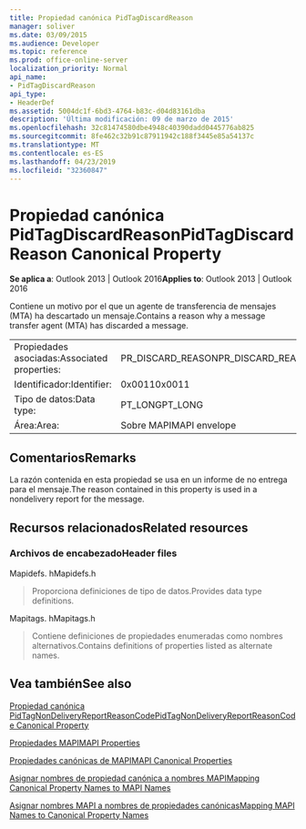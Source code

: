 ```yaml
---
title: Propiedad canónica PidTagDiscardReason
manager: soliver
ms.date: 03/09/2015
ms.audience: Developer
ms.topic: reference
ms.prod: office-online-server
localization_priority: Normal
api_name:
- PidTagDiscardReason
api_type:
- HeaderDef
ms.assetid: 5004dc1f-6bd3-4764-b83c-d04d83161dba
description: 'Última modificación: 09 de marzo de 2015'
ms.openlocfilehash: 32c81474580dbe4948c40390dadd0445776ab825
ms.sourcegitcommit: 8fe462c32b91c87911942c188f3445e85a54137c
ms.translationtype: MT
ms.contentlocale: es-ES
ms.lasthandoff: 04/23/2019
ms.locfileid: "32360847"
---
```

# <a name="pidtagdiscardreason-canonical-property"></a><span data-ttu-id="3ff03-103">Propiedad canónica PidTagDiscardReason</span><span class="sxs-lookup"><span data-stu-id="3ff03-103">PidTagDiscardReason Canonical Property</span></span>

  
  
<span data-ttu-id="3ff03-104">**Se aplica a**: Outlook 2013 | Outlook 2016</span><span class="sxs-lookup"><span data-stu-id="3ff03-104">**Applies to**: Outlook 2013 | Outlook 2016</span></span> 
  
<span data-ttu-id="3ff03-105">Contiene un motivo por el que un agente de transferencia de mensajes (MTA) ha descartado un mensaje.</span><span class="sxs-lookup"><span data-stu-id="3ff03-105">Contains a reason why a message transfer agent (MTA) has discarded a message.</span></span> 
  
|||
|:-----|:-----|
|<span data-ttu-id="3ff03-106">Propiedades asociadas:</span><span class="sxs-lookup"><span data-stu-id="3ff03-106">Associated properties:</span></span>  <br/> |<span data-ttu-id="3ff03-107">PR_DISCARD_REASON</span><span class="sxs-lookup"><span data-stu-id="3ff03-107">PR_DISCARD_REASON</span></span>  <br/> |
|<span data-ttu-id="3ff03-108">Identificador:</span><span class="sxs-lookup"><span data-stu-id="3ff03-108">Identifier:</span></span>  <br/> |<span data-ttu-id="3ff03-109">0x0011</span><span class="sxs-lookup"><span data-stu-id="3ff03-109">0x0011</span></span>  <br/> |
|<span data-ttu-id="3ff03-110">Tipo de datos:</span><span class="sxs-lookup"><span data-stu-id="3ff03-110">Data type:</span></span>  <br/> |<span data-ttu-id="3ff03-111">PT_LONG</span><span class="sxs-lookup"><span data-stu-id="3ff03-111">PT_LONG</span></span>  <br/> |
|<span data-ttu-id="3ff03-112">Área:</span><span class="sxs-lookup"><span data-stu-id="3ff03-112">Area:</span></span>  <br/> |<span data-ttu-id="3ff03-113">Sobre MAPI</span><span class="sxs-lookup"><span data-stu-id="3ff03-113">MAPI envelope</span></span>  <br/> |
   
## <a name="remarks"></a><span data-ttu-id="3ff03-114">Comentarios</span><span class="sxs-lookup"><span data-stu-id="3ff03-114">Remarks</span></span>

<span data-ttu-id="3ff03-115">La razón contenida en esta propiedad se usa en un informe de no entrega para el mensaje.</span><span class="sxs-lookup"><span data-stu-id="3ff03-115">The reason contained in this property is used in a nondelivery report for the message.</span></span>
  
## <a name="related-resources"></a><span data-ttu-id="3ff03-116">Recursos relacionados</span><span class="sxs-lookup"><span data-stu-id="3ff03-116">Related resources</span></span>

### <a name="header-files"></a><span data-ttu-id="3ff03-117">Archivos de encabezado</span><span class="sxs-lookup"><span data-stu-id="3ff03-117">Header files</span></span>

<span data-ttu-id="3ff03-118">Mapidefs. h</span><span class="sxs-lookup"><span data-stu-id="3ff03-118">Mapidefs.h</span></span>
  
> <span data-ttu-id="3ff03-119">Proporciona definiciones de tipo de datos.</span><span class="sxs-lookup"><span data-stu-id="3ff03-119">Provides data type definitions.</span></span>
    
<span data-ttu-id="3ff03-120">Mapitags. h</span><span class="sxs-lookup"><span data-stu-id="3ff03-120">Mapitags.h</span></span>
  
> <span data-ttu-id="3ff03-121">Contiene definiciones de propiedades enumeradas como nombres alternativos.</span><span class="sxs-lookup"><span data-stu-id="3ff03-121">Contains definitions of properties listed as alternate names.</span></span>
    
## <a name="see-also"></a><span data-ttu-id="3ff03-122">Vea también</span><span class="sxs-lookup"><span data-stu-id="3ff03-122">See also</span></span>



[<span data-ttu-id="3ff03-123">Propiedad canónica PidTagNonDeliveryReportReasonCode</span><span class="sxs-lookup"><span data-stu-id="3ff03-123">PidTagNonDeliveryReportReasonCode Canonical Property</span></span>](pidtagnondeliveryreportreasoncode-canonical-property.md)


[<span data-ttu-id="3ff03-124">Propiedades MAPI</span><span class="sxs-lookup"><span data-stu-id="3ff03-124">MAPI Properties</span></span>](mapi-properties.md)
  
[<span data-ttu-id="3ff03-125">Propiedades canónicas de MAPI</span><span class="sxs-lookup"><span data-stu-id="3ff03-125">MAPI Canonical Properties</span></span>](mapi-canonical-properties.md)
  
[<span data-ttu-id="3ff03-126">Asignar nombres de propiedad canónica a nombres MAPI</span><span class="sxs-lookup"><span data-stu-id="3ff03-126">Mapping Canonical Property Names to MAPI Names</span></span>](mapping-canonical-property-names-to-mapi-names.md)
  
[<span data-ttu-id="3ff03-127">Asignar nombres MAPI a nombres de propiedades canónicas</span><span class="sxs-lookup"><span data-stu-id="3ff03-127">Mapping MAPI Names to Canonical Property Names</span></span>](mapping-mapi-names-to-canonical-property-names.md)

